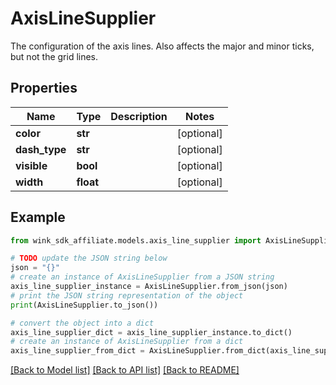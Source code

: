 # AxisLineSupplier

The configuration of the axis lines. Also affects the major and minor ticks, but not the grid lines.

## Properties

Name | Type | Description | Notes
------------ | ------------- | ------------- | -------------
**color** | **str** |  | [optional] 
**dash_type** | **str** |  | [optional] 
**visible** | **bool** |  | [optional] 
**width** | **float** |  | [optional] 

## Example

```python
from wink_sdk_affiliate.models.axis_line_supplier import AxisLineSupplier

# TODO update the JSON string below
json = "{}"
# create an instance of AxisLineSupplier from a JSON string
axis_line_supplier_instance = AxisLineSupplier.from_json(json)
# print the JSON string representation of the object
print(AxisLineSupplier.to_json())

# convert the object into a dict
axis_line_supplier_dict = axis_line_supplier_instance.to_dict()
# create an instance of AxisLineSupplier from a dict
axis_line_supplier_from_dict = AxisLineSupplier.from_dict(axis_line_supplier_dict)
```
[[Back to Model list]](../README.md#documentation-for-models) [[Back to API list]](../README.md#documentation-for-api-endpoints) [[Back to README]](../README.md)


